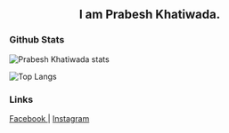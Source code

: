 <h2 align="center"> I am Prabesh Khatiwada. </h2>


### Github Stats
![Prabesh Khatiwada stats](https://github-readme-stats.vercel.app/api?username=prbskh&show_icons=true)

![Top Langs](https://github-readme-stats.vercel.app/api/top-langs/?username=prbskh)

### Links 
<a href="https://www.facebook.com/prbskh/"> Facebook </a> | <a href="https://www.instagram.com/prabesh.khatiwada9/"> Instagram </a>
